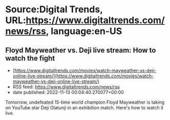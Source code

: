 # Source:Digital Trends, URL:https://www.digitaltrends.com/news/rss, language:en-US

## Floyd Mayweather vs. Deji live stream: How to watch the fight
 - [https://www.digitaltrends.com/movies/watch-mayweather-vs-deji-online-live-stream/](https://www.digitaltrends.com/movies/watch-mayweather-vs-deji-online-live-stream/)
 - RSS feed: https://www.digitaltrends.com/news/rss
 - date published: 2022-11-13 00:04:40.270077+00:00

Tomorrow, undefeated 15-time world champion Floyd Mayweather is taking on YouTube star Deji Olatunji in an exhibition match. Here's how to watch it live.

